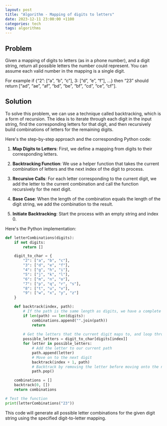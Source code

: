 ```yaml
---
layout: post
title: "Algorithm - Mapping of digits to letters"
date: 2023-12-11 23:00:00 +1100
categories: tech
tags: algorithms
---
```


## Problem

Given a mapping of digits to letters (as in a phone number), and a digit string, return all possible letters the number could represent. You can assume each valid number in the mapping is a single digit.

For example if {“2”: [“a”, “b”, “c”], 3: [“d”, “e”, “f”], …} then “23” should return [“ad”, “ae”, “af”, “bd”, “be”, “bf”, “cd”, “ce”, “cf"].


## Solution
To solve this problem, we can use a technique called backtracking, which is a form of recursion. The idea is to iterate through each digit in the input string, find the corresponding letters for that digit, and then recursively build combinations of letters for the remaining digits.

Here's the step-by-step approach and the corresponding Python code:

1. **Map Digits to Letters**: First, we define a mapping from digits to their corresponding letters.

2. **Backtracking Function**: We use a helper function that takes the current combination of letters and the next index of the digit to process.

3. **Recursive Calls**: For each letter corresponding to the current digit, we add the letter to the current combination and call the function recursively for the next digit.

4. **Base Case**: When the length of the combination equals the length of the digit string, we add the combination to the result.

5. **Initiate Backtracking**: Start the process with an empty string and index 0.

Here's the Python implementation:

```python
def letterCombinations(digits):
    if not digits:
        return []

    digit_to_char = {
        "2": ["a", "b", "c"],
        "3": ["d", "e", "f"],
        "4": ["g", "h", "i"],
        "5": ["j", "k", "l"],
        "6": ["m", "n", "o"],
        "7": ["p", "q", "r", "s"],
        "8": ["t", "u", "v"],
        "9": ["w", "x", "y", "z"]
    }

    def backtrack(index, path):
        # If the path is the same length as digits, we have a complete combination
        if len(path) == len(digits):
            combinations.append("".join(path))
            return
        
        # Get the letters that the current digit maps to, and loop through them
        possible_letters = digit_to_char[digits[index]]
        for letter in possible_letters:
            # Add the letter to our current path
            path.append(letter)
            # Move on to the next digit
            backtrack(index + 1, path)
            # Backtrack by removing the letter before moving onto the next
            path.pop()

    combinations = []
    backtrack(0, [])
    return combinations

# Test the function
print(letterCombinations("23"))
```

This code will generate all possible letter combinations for the given digit string using the specified digit-to-letter mapping.